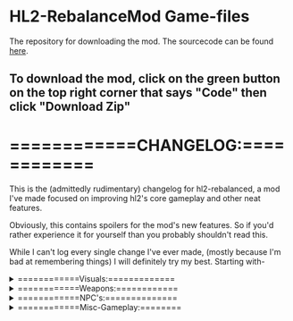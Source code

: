 # HL2-RebalanceMod Game-files
The repository for downloading the mod.
The sourcecode can be found [here](https://github.com/mariovct/HL2-RebalanceMod).

## To download the mod, click on the green button on the top right corner that says "Code" then click "Download Zip"

# ============CHANGELOG:============


This is the (admittedly rudimentary) changelog for hl2-rebalanced, a mod I've made focused on improving hl2's core gameplay and other neat features.


Obviously, this contains spoilers for the mod's new features. So if you'd rather experience it for yourself than you probably shouldn't read this.


While I can't log every single change I've ever made, (mostly because I'm bad at remembering things) I will definitely try my best. Starting with-
<details><summary>============Visuals:=============</summary>
<p>

#### Muzzleflash's
```
Muzzleflash's now emit dynamic-lights that light up the world geometry around them. 
Additionally, they are also colored specific to the weapon, e.g. The Ar2 emits blue light, while the pistol emits yellow.
```

#### Dynamic lights have also been added to Manhacks, Rollermines, fire, and explosions.

#### Bullet tracers now have a 100% chance of appearing, and the distance cap preventing "short tracers" has also been removed.

#### The Combine Sniper now emits a red laser instead of blue (because I think it looks nice).

#### Zombie's:
```
Standard Zombies now have 6(!) different skin combinations to add more variety. Including 2 new shirt textures and 1 new pants texture.
Credits ESPECIALLY go out to the ones who actually made the textures, including:
```
## ======== [Alfa33's Zombie Citizen Outfit](https://gamebanana.com/mods/182304) ========

## ======== [Sabre-aN's Headcrab-Zombie Mod](https://steamcommunity.com/sharedfiles/filedetails/?id=206166550) =====
  
</p>
</details>
 
<details><summary>============Weapons:============</summary>
<p>

#### All weapons have been given a 12% speed increase in their deploy animations.

#### Gravity-Gun:
```
The Gravity-Gun now has the ability to punt anything! 
Only already puntable enemies, and human type enemies (Combines/Zombies) will be pushed by punts however.
```
#### Crowbar:
```
The Crowbar doesn't kill all Headcrabs instantly anymore.
Instead the Crowbar's damage, and Headcrab health values have been changed to:

- Make Fast Headcrabs die in 1 hit.
- Make standard Headcrabs die in 2 hits.
- And make Poison Headcrabs die in 3 hits.
```
#### Pistol:

```
The Pistol has been all-round improved to make it actually good in both the early and late-game.
Its spread bloom has been removed and instead now has almost perfect accuracy.

(RANT: I have no idea why for being a precision weapon, this is the only weapon in the game that gets more inaccurate the more you fire. Moving on though,)

It also has been given a 2-shot burst Secondary Attack (basically a double shot) that's better at dealing more damage in a shorter time, but worse at overall DPS.
```
#### Grenades:
```
Grenades were (debatably) not that useful in standard hl2, having a long timer and only really useful for flushing enemies out.
Fortunately it now has a new purpose, as it's now able to be cooked while reeled, effectively making it now useful at close and far ranges.
```
#### SMG:
```
The Smg is actually really good now.
It now boasts an 80% faster firing speed which alone makes it now an actual sidegrade to the Ar2.
```
#### Shotgun:
```
The Shotgun has been made a little faster at the expense of some damage. (From 56 - 35.)
It also has a capacity of 8 rounds now (to match with HL1's shotgun.) 
The Altfire was also changed to fire 2 shots in quick succession instead of a literal double-shot.
```
#### AR2:
```
The Ar2 is now kind of the inverse of the SMG, having a 30% slower fire-rate but also having a slight damage increase. (From 8 - 9.)
To compensate, its accuracy has been majorly improved, now being mid-long range instead of the SMG's mid range.
```
#### Energy Ball:
```
The Energy Ball has had its homing removed, and in-exchange now penetrates right through enemies without stopping or bouncing off of them.
(Basically it's now a bowling ball!)
```
#### Crossbow:
```
The Crossbow can now actually headshot enemies! (Like it was supposed to.)
It's a bit janky with Zombies though, don't really think I can fix that..

It also sets enemies on fire. (Why you may ask? Idk, because it's neat.)
```
#### RPG:
```
The RPG can now toggle its laser with the RMB. (It's literally in the code, just disabled for some reason.)
```
  
</p>
</details>

<details><summary>============NPC's:==============</summary>
<p>

#### Zombies:
```
- Standard Zombies are now more tanky and move slightly faster. Their accompanying Headcrab can also now 
jump-attack the player from the body when at low-health (After playing a little animation that-is).

- Poison Zombies have had their health doubled, from 175 - 250. 
And they also now do more damage than the Standard Zombie.

- The Poison Headcrab's poison attack now only leaves the player with 50% of the health they originally had instead of 100%.

- Fast Zombies now do more damage, but to compensate they now telegraph when they're going to jump-attack
by screaming beforehand.
```

#### Aliens:
```
- Barnacles have had their short delay between grappling and pulling the player removed.
They also pull the player 50% faster than before.

- Antlions have had their health decreased by half, but they also do a little more damage on-hit.
They also completely ignore Bugbait if an Antlion Guard is nearby.

- Antlion Guards have 40% more health (from 500 - 700), they do more damage on hit, 
and has a significantly faster turn speed when charging.

They also now have the ability to summon Antlions in Nova-Prospekt.
```

#### Combine:
```
- City Scanners now always divebomb when killed (before they only did it under very specific circumstances).

- Hopper Mines pickup resistance time was reduced by half, making them significantly easier to pickup with the Gravity-Gun.
They're also a bit less generous with their warning radius.

- Rollermines now damage the player when shocking a vehicle. 
The time between shocks also has been reduced.

- Combine Turrets have had a range increase and are now more accurate.

- Manhacks are generally faster now, but they also do a little less damage.

- The Combine Chopper has seen some changes, when attacking the player they no-longer score guaranteed hits.
They also deploy Mines faster, and the Mines are now actual Mines and don't automatically explode.

- The Gunship now locks on the player in a shorter timeframe and does more damage on-hit.

- Metropolice and Combine Soldiers have had massive revamps to their AI, they make generally smarter decisions now like flanking,
taking cover more intelligently, not charging the enemy, and making better use of Grenades/Manhacks.

They also move faster, have more health to work with, and are more accurate with weapons.

Metrocops with Manhacks are now considered Elite Metrocops and have an unlimited supply of them.
They have been given an unused Elite Metrocop model to better help with distinguishing them from normal cops.

(Fixing the elitecop's textures was a pain, it didn't have finished normal-maps, so I had to copy the ones from the original metrocop and fix it from there.)
(Their eye-glow was also removed because i didn't like how it looked.)

- Striders can now use that cool Warp-Cannon outside of scripted sequences! (It honestly makes them even more scary than before, that's all I'll say.)
They also do more damage on-hit.

- Combine Snipers bullets travel at a higher velocity, and are now less predictable in their firing pattern.
```
</p>
</details>

<details><summary>============Misc-Gameplay:========</summary>
<p>

- The Quick-Info crosshair now properly supports weapons that use only reserve ammo, or a clip size of 1.
Like the RPG, Crossbow, and Grenades.

- The max-fov limit has been raised to 120.

- Dynamic Resupply crates have been made more random than before, being less predictable in what they drop.

- Here's a win for customizability, all difficulties now have a separate skill.cfg file (currently unused), all able to override the master skill.cfg separately.

- In the same vein, for almost every added feature there's an accompanying Convar to go along with it. 
(There's also some bonus Convars at the end of the list..)
</p>
</details>
